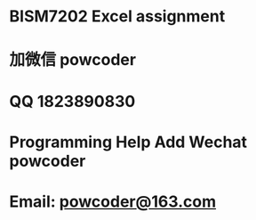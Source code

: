 # BISM7202 Excel assignment
# 加微信 powcoder

# QQ 1823890830

# Programming Help Add Wechat powcoder

# Email: powcoder@163.com

